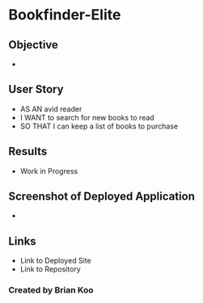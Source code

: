 # Bookfinder-Elite

## Objective
-

## User Story
- AS AN avid reader
- I WANT to search for new books to read
- SO THAT I can keep a list of books to purchase

## Results
- Work in Progress

## Screenshot of Deployed Application
-

## Links
- Link to Deployed Site
- Link to Repository

### Created by Brian Koo
